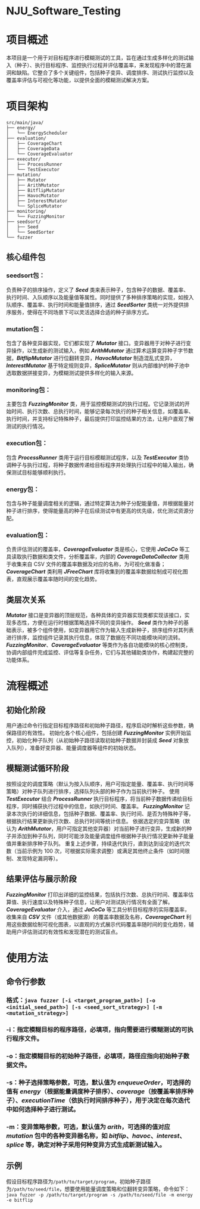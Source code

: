 # NJU_Software_Testing

# 项目概述
本项目是一个用于对目标程序进行模糊测试的工具，旨在通过生成多样化的测试输入（种子）、执行目标程序、监控执行过程并评估覆盖率，来发现程序中的潜在漏洞和缺陷。它整合了多个关键组件，包括种子变异、调度排序、测试执行监控以及覆盖率评估与可视化等功能，以提供全面的模糊测试解决方案。
# 项目架构
```
src/main/java/ 
├── energy/
│   └── EnergyScheduler
├── evaluation/
│   ├── CoverageChart
│   ├── CoverageData
│   └── CoverageEvaluator
├── executor/
│   ├── ProcessRunner
│   └── TestExecutor
├── mutation/
│   ├── Mutator
│   ├── ArithMutator
│   ├── BitflipMutator
│   ├── HavocMutator
│   ├── InterestMutator
│   └── SpliceMutator
├── monitoring/
│   └── FuzzingMonitor
├── seedsort/
│   ├── Seed
│   └── SeedSorter
└── fuzzer
```
## 核心组件包
### seedsort包：
负责种子的排序操作，定义了 ___Seed___ 类来表示种子，包含种子的数据、覆盖率、执行时间、入队顺序以及能量值等属性。同时提供了多种排序策略的实现，如按入队顺序、覆盖率、执行时间和能量值排序，通过 ___SeedSorter___ 类统一对外提供排序服务，使得在不同场景下可以灵活选择合适的种子排序方式。
### mutation包：
包含了各种变异器实现，它们都实现了 ___Mutator___ 接口。变异器用于对种子进行变异操作，以生成新的测试输入，例如 ___ArithMutator___ 通过算术运算变异种子字节数据，___BitflipMutator___ 进行位翻转变异，___HavocMutator___ 制造混乱式变异，___InterestMutator___ 基于特定规则变异，___SpliceMutator___ 则从内部维护的种子池中选取数据拼接变异，为模糊测试提供多样化的输入来源。
### monitoring包：
主要包含 ___FuzzingMonitor___ 类，用于监控模糊测试的执行过程。它记录测试的开始时间、执行次数、总执行时间，能够记录每次执行的种子相关信息，如覆盖率、执行时间，并支持标记特殊种子，最后提供打印监控结果的方法，让用户直观了解测试的执行情况。
### execution包：
包含 ___ProcessRunner___ 类用于运行目标模糊测试程序，以及 ___TestExecutor___ 类协调种子与执行过程，将种子数据传递给目标程序并处理执行过程中的输入输出，确保测试目标能够顺利执行。
### energy包：
包含与种子能量调度相关的逻辑，通过特定算法为种子分配能量值，并根据能量对种子进行排序，使得能量高的种子在后续测试中有更高的优先级，优化测试资源分配。
### evaluation包：
负责评估测试的覆盖率，___CoverageEvaluator___ 类是核心，它使用 ___JaCoCo___ 等工具读取执行数据和类文件，分析覆盖率，内部的 ___CoverageDataCollector___ 类用于收集来自 CSV 文件的覆盖率数据及对应的名称，为可视化做准备；___CoverageChart___ 类利用 ___JFreeChart___ 库将收集到的覆盖率数据绘制成可视化图表，直观展示覆盖率随时间的变化趋势。
## 类层次关系
___Mutator___ 接口是变异器的顶层规范，各种具体的变异器实现类都实现该接口，实现多态性，方便在运行时根据策略选择不同的变异操作。
___Seed___ 类作为种子的基础表示，被多个组件使用，如变异器用它作为输入生成新种子，排序组件对其列表进行排序，监控组件记录其执行信息，体现了数据在不同功能模块间的流转。
___FuzzingMonitor___、___CoverageEvaluator___ 等类作为各自功能模块的核心控制类，协调内部组件完成监控、评估等复杂任务，它们与其他辅助类协作，构建起完整的功能体系。
# 流程概述
## 初始化阶段
用户通过命令行指定目标程序路径和初始种子路径，程序启动时解析这些参数，确保路径的有效性。
初始化各个核心组件，包括创建 ___FuzzingMonitor___ 实例开始监控，初始化种子队列（从初始种子路径读取初始种子数据并封装成 ___Seed___ 对象放入队列），准备好变异器、能量调度器等组件的初始状态。
## 模糊测试循环阶段
按照设定的调度策略（默认为按入队顺序，用户可指定能量、覆盖率、执行时间等策略）对种子队列进行排序，选择队列头部的种子作为当前执行种子。
使用 ___TestExecutor___ 结合 ___ProcessRunner___ 执行目标程序，将当前种子数据传递给目标程序，同时捕获执行过程中的信息，如执行时间、覆盖率。
___FuzzingMonitor___ 记录本次执行的详细信息，包括种子数据、覆盖率、执行时间、是否为特殊种子等，根据执行结果更新执行次数、总执行时间等统计信息。
依据选定的变异策略（默认为 ___ArithMutator___，用户可指定其他变异器）对当前种子进行变异，生成新的种子并添加到种子队列，同时可能涉及能量调度组件根据种子执行情况更新种子能量值并重新排序种子队列。
重复上述步骤，持续迭代执行，直到达到设定的迭代次数（当前示例为 100 次，可根据实际需求调整）或满足其他终止条件（如时间限制、发现特定漏洞等）。
## 结果评估与展示阶段
___FuzzingMonitor___ 打印出详细的监控结果，包括执行次数、总执行时间、覆盖率估算值、执行速度以及特殊种子信息，让用户对测试执行情况有全面了解。
___CoverageEvaluator___ 介入，通过 ___JaCoCo___ 等工具分析目标程序的实际覆盖率，收集来自 ___CSV___ 文件（或其他数据源）的覆盖率数据及名称，___CoverageChart___ 利用这些数据绘制可视化图表，以直观的方式展示代码覆盖率随时间的变化趋势，辅助用户评估测试的有效性和发现潜在的测试盲点。
# 使用方法
## 命令行参数
### 格式：```java fuzzer [-i <target_program_path>] [-o <initial_seed_path>] [-s <seed_sort_strategy>] [-m <mutation_strategy>]```
### -i：指定模糊目标的程序路径，必填项，指向需要进行模糊测试的可执行程序文件。
### -o：指定模糊目标的初始种子路径，必填项，路径应指向初始种子数据文件。
### -s：种子选择策略参数，可选，默认值为 ___enqueueOrder___，可选择的值有 ___energy___（根据能量调度种子排序）、___coverage___（按覆盖率排序种子）、___executionTime___（依执行时间排序种子），用于决定在每次迭代中如何选择种子进行测试。
### -m：变异策略参数，可选，默认值为 ___arith___，可选择的值对应 ___mutation___ 包中的各种变异器名称，如 ___bitflip___、___havoc___、___interest___、___splice___ 等，确定对种子采用何种变异方式生成新测试输入。
## 示例
假设目标程序路径为`/path/to/target/program`，初始种子路径为`/path/to/seed/file`，想要使用能量调度策略和位翻转变异策略，命令如下：
```java fuzzer -p /path/to/target/program -s /path/to/seed/file -m energy -e bitflip```